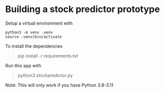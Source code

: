 # Building a stock predictor prototype
Setup a virtual environment with
```
python3 -m venv .venv
source .venv/bin/activate
```
To install the dependencies

> pip install -r requirements.txt

Run this app with
> python3 stockpredictor.py

Note: This will only work if you have Python 3.8-3.11